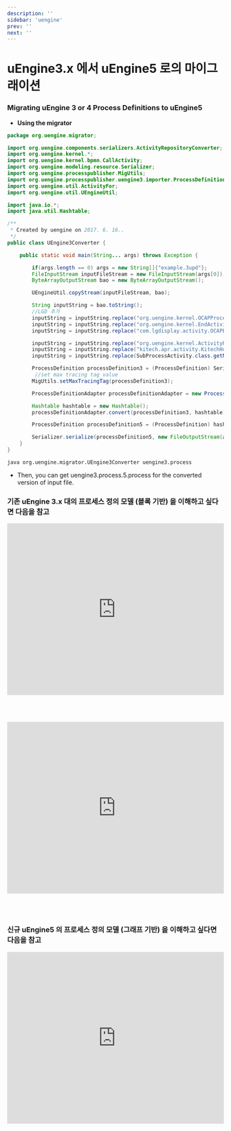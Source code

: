 ```yaml
---
description: ''
sidebar: 'uengine'
prev: ''
next: ''
---
```


# uEngine3.x 에서 uEngine5 로의 마이그래이션

<h3>Migrating uEngine 3 or 4 Process Definitions to uEngine5</h3>

- **Using the migrator**
```java
package org.uengine.migrator;

import org.uengine.components.serializers.ActivityRepositoryConverter;
import org.uengine.kernel.*;
import org.uengine.kernel.bpmn.CallActivity;
import org.uengine.modeling.resource.Serializer;
import org.uengine.processpublisher.MigUtils;
import org.uengine.processpublisher.uengine3.importer.ProcessDefinitionAdapter;
import org.uengine.util.ActivityFor;
import org.uengine.util.UEngineUtil;

import java.io.*;
import java.util.Hashtable;

/**
 * Created by uengine on 2017. 6. 16..
 */
public class UEngine3Converter {

    public static void main(String... args) throws Exception {

        if(args.length == 0) args = new String[]{"example.3upd"};
        FileInputStream inputFileStream = new FileInputStream(args[0]);
        ByteArrayOutputStream bao = new ByteArrayOutputStream();

        UEngineUtil.copyStream(inputFileStream, bao);

        String inputString = bao.toString();
        //LGD 추가
        inputString = inputString.replace("org.uengine.kernel.OCAPProcessDefinition", "org.uengine.kernel.ProcessDefinition");
        inputString = inputString.replace("org.uengine.kernel.EndActivity", "org.uengine.kernel.DefaultActivity");
        inputString = inputString.replace("com.lgdisplay.activity.OCAPBackActivity", "org.uengine.kernel.DefaultActivity");

        inputString = inputString.replace("org.uengine.kernel.ActivityRepository", "java.util.ArrayList");
        inputString = inputString.replace("kitech.apr.activity.KitechHumanActivity", "org.uengine.kernel.HumanActivity");
        inputString = inputString.replace(SubProcessActivity.class.getName(), CallActivity.class.getName());

        ProcessDefinition processDefinition3 = (ProcessDefinition) Serializer.deserialize(inputString);
         //set max tracing tag value
        MigUtils.setMaxTracingTag(processDefinition3);

        ProcessDefinitionAdapter processDefinitionAdapter = new ProcessDefinitionAdapter();

        Hashtable hashtable = new Hashtable();
        processDefinitionAdapter.convert(processDefinition3, hashtable);

        ProcessDefinition processDefinition5 = (ProcessDefinition) hashtable.get("root");

        Serializer.serialize(processDefinition5, new FileOutputStream(args[0]+".5.process"));
    }
}
```

```
java org.uengine.migrator.UEngine3Converter uengine3.process
```
- Then, you can get uengine3.process.5.process for the converted version of input file.


<h3>기존 uEngine 3.x 대의 프로세스 정의 모델 (블록 기반) 을 이해하고 싶다면 다음을 참고</h3>

<div style = "height:400px; object-fit: cover;">
<iframe style = "width:100%; height:100%;" src="https://www.youtube.com/embed/pjzQtRa7nNQ" title="YouTube video player" frameborder="0" allow="accelerometer; autoplay; clipboard-write; encrypted-media; gyroscope; picture-in-picture" allowfullscreen></iframe>
</div>

<br><br>
<div style = "height:400px; object-fit: cover;">
<iframe style = "width:100%; height:100%;" src="https://www.youtube.com/embed/mGJ8CAnzc6Q" title="YouTube video player" frameborder="0" allow="accelerometer; autoplay; clipboard-write; encrypted-media; gyroscope; picture-in-picture" allowfullscreen></iframe>
</div>

<br><br>

<h3>신규 uEngine5 의 프로세스 정의 모델 (그래프 기반) 을 이해하고 싶다면 다음을 참고</h3>
<div style = "height:400px; object-fit: cover;">
<iframe style = "width:100%; height:100%;" src="https://www.facebook.com/plugins/video.php?height=420&href=https%3A%2F%2Fwww.facebook.com%2F1401720840%2Fvideos%2F10204571371469880%2F&show_text=false&width=560&t=0" width="560" height="420" style="border:none;overflow:hidden" scrolling="no" frameborder="0" allowfullscreen="true" allow="autoplay; clipboard-write; encrypted-media; picture-in-picture; web-share" allowFullScreen="true"></iframe>
</div>







